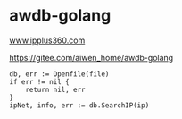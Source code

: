 # awdb-golang

www.ipplus360.com

https://gitee.com/aiwen_home/awdb-golang

```
db, err := Openfile(file)
if err != nil {
    return nil, err
}
ipNet, info, err := db.SearchIP(ip)
```